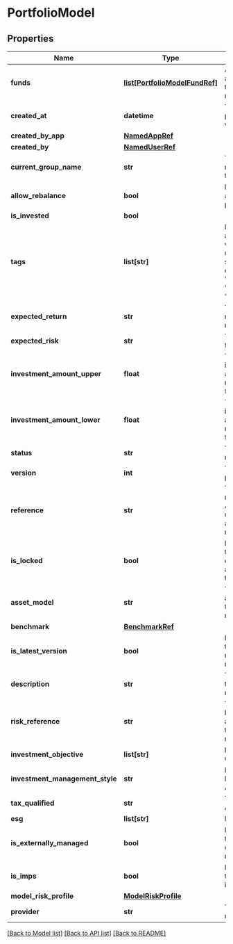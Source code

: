 # PortfolioModel

## Properties
Name | Type | Description | Notes
------------ | ------------- | ------------- | -------------
**funds** | [**list[PortfolioModelFundRef]**](PortfolioModelFundRef.md) | A list of funds associated with the portfolio model. | [optional] 
**created_at** | **datetime** | The date when the portfolio model was created. | [optional] 
**created_by_app** | [**NamedAppRef**](NamedAppRef.md) |  | [optional] 
**created_by** | [**NamedUserRef**](NamedUserRef.md) |  | [optional] 
**current_group_name** | **str** | The group name if model applicable to group | [optional] 
**allow_rebalance** | **bool** | Is rebalance allowed for the portfolio model? | [optional] 
**is_invested** | **bool** |  | [optional] 
**tags** | **list[str]** | Descriptive tags applied to a model which can be used for custom searches/filters  e.g. &#x27;ReducedCost&#x27;, &#x27;Outperform&#x27;, &#x27;ESG&#x27; | [optional] 
**expected_return** | **str** | The expected return for the model | [optional] 
**expected_risk** | **str** | The expected risk for the model | [optional] 
**investment_amount_upper** | **float** | The maximum investment amount required/permitted for the model | [optional] 
**investment_amount_lower** | **float** | The minimum investment amount required/permitted for the model | [optional] 
**status** | **str** | The status of model portfolio | [optional] 
**version** | **int** | The version of portfolio | [optional] 
**reference** | **str** | The additional reference the Adviser Pro tool uses for models alongside the model code | [optional] 
**is_locked** | **bool** | Indicates either the model is editable or not for any user except of the owner | [optional] 
**asset_model** | **str** | The Asset Model associated with the portfolio model | [optional] 
**benchmark** | [**BenchmarkRef**](BenchmarkRef.md) |  | [optional] 
**is_latest_version** | **bool** | Indicates whether this version of the model is last or not | [optional] 
**description** | **str** | The description of the portfolio model. | [optional] 
**risk_reference** | **str** | The RiskReference associated with the portfolio model | [optional] 
**investment_objective** | **list[str]** | Investement Objective Attribute | [optional] 
**investment_management_style** | **str** | Investment Management Style Attribute | [optional] 
**tax_qualified** | **str** | Tax Qualified Attribute | [optional] 
**esg** | **list[str]** | Esg Attribute | [optional] 
**is_externally_managed** | **bool** | Indicating whether this instance is externally managed. | [optional] 
**is_imps** | **bool** | Indicating whether this instance is imps. | [optional] 
**model_risk_profile** | [**ModelRiskProfile**](ModelRiskProfile.md) |  | [optional] 
**provider** | **str** | The portfolio model provider. | [optional] 

[[Back to Model list]](../README.md#documentation-for-models) [[Back to API list]](../README.md#documentation-for-api-endpoints) [[Back to README]](../README.md)

